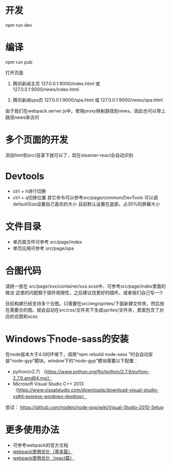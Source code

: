 # 开发
npm run dev

# 编译
npm run pub

打开页面
1. 腾讯新闻主页
127.0.0.1:9000/index.html
或
127.0.0.1:9000/news/index.html

2. 腾讯新闻spa页
127.0.0.1:9000/spa.html
或
127.0.0.1:9000/news/spa.html

由于我们在webpack.server.js中，使用proxy映射路径到news，因此也可以带上路径news来访问


# 多个页面的开发
添加html到src/目录下就可以了，现在steamer-react会自动识别


# Devtools
* ctrl + h进行切换
* ctrl + q切换位置
其它命令可以参考src/page/common/DevTools
可以调defaultSize设置自己喜欢的大小
目前默认设置在底部，占30%的屏幕大小

# 文件目录
* 单页面文件可参考 src/page/index
* 单页应用可参考 src/page/spa


# 合图代码
请统一放在 src/page/xxx/container/xxx.scss中，可参考src/page/index里面的做法
这里的问题囿于插件局限性，之后建议找更好的插件，或者我们自己写一个

目前构建已经支持多个合图。只需要在src/img/sprites/下面新建文件夹，然后放在需要合的图，就会自动在src/css/文件夹下生成sprites/文件夹，里面包含了对应的合图和scss

# Windows下node-sass的安装
在node版本大于4.0的环境下，调用“npm rebuild node-sass ”时会自动安装“node-gyp”模块。window下的“node-gyp”模块需要以下配置：

* python(v2.7) （https://www.python.org/ftp/python/2.7.9/python-2.7.9.amd64.msi）
* Microsoft Visual Studio C++ 2013 （https://www.visualstudio.com/downloads/download-visual-studio-vs#d-express-windows-desktop）


尝试：
https://github.com/nodejs/node-gyp/wiki/Visual-Studio-2010-Setup

# 更多使用办法
* 可参考webpack的官方文档
* [webpack使用优化（基本篇）](https://github.com/lcxfs1991/blog/issues/2)
* [webpack使用优化（react篇）](https://github.com/lcxfs1991/blog/issues/7)
